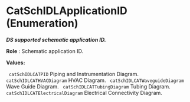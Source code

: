 # CatSchIDLApplicationID (Enumeration)

**_DS supported schematic application ID._**

**Role** : Schematic application ID.

**Values:**

` catSchIDLCATPID`      Piping and Instrumentation Diagram.
` catSchIDLCATHVACDiagram`      HVAC Diagram.
` catSchIDLCATWaveguideDiagram`      Wave Guide Diagram.
` catSchIDLCATTubingDiagram`      Tubing Diagram.
` catSchIDLCATElectricalDiagram`      Electrical Connectivity Diagram.